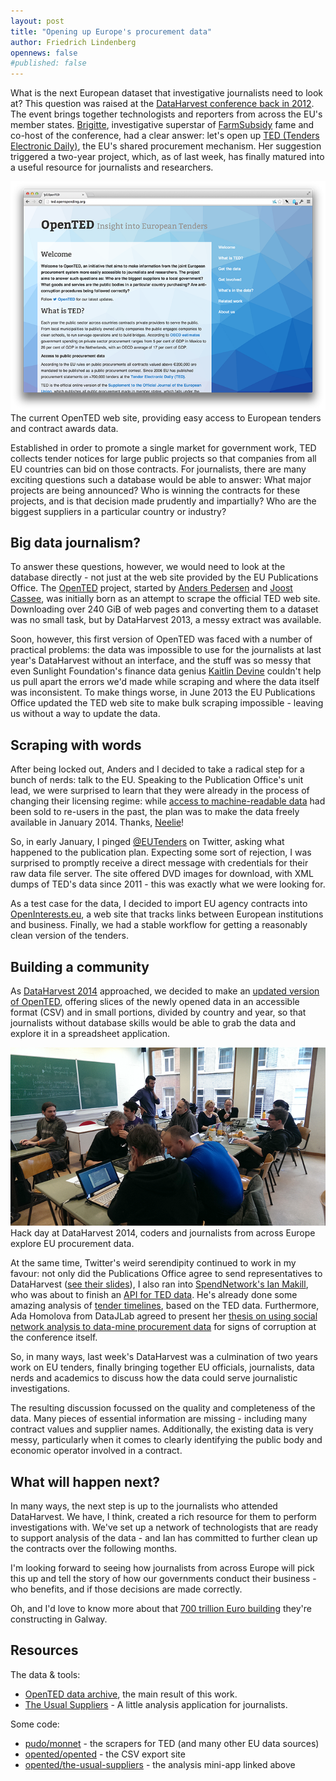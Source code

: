 ```yaml
---
layout: post
title: "Opening up Europe's procurement data"
author: Friedrich Lindenberg
opennews: false
#published: false
---
```


What is the next European dataset that investigative journalists need to look at? This question was raised at the [DataHarvest conference back in 2012](http://www.journalismfund.eu/dhc2012). The event brings together technologists and reporters from across the EU's member states. [Brigitte](http://alfter.dk/), investigative superstar of [FarmSubsidy](http://farmsubsidy.openspending.org/) fame and co-host of the conference, had a clear answer: let's open up [TED (Tenders Electronic Daily)](http://ted.europa.eu/), the EU's shared procurement mechanism. Her suggestion triggered a two-year project, which, as of last week, has finally matured into a useful resource for journalists and researchers.

<div class="captioned">
    <a href="http://ted.openspending.org"><img src="/img/opented.png" class="img-responsive" alt="OpenTED"></a>
    <div class="caption">
        The current OpenTED web site, providing easy access to European 
        tenders and contract awards data.
    </div>
</div>

Established in order to promote a single market for government work, TED collects tender notices for large public projects so that companies from all EU countries can bid on those contracts. For journalists, there are many exciting questions such a database would be able to answer: What major projects are being announced? Who is winning the contracts for these projects, and is that decision made prudently and impartially? Who are the biggest suppliers in a particular country or industry?

## Big data journalism?

To answer these questions, however, we would need to look at the database directly - not just at the web site provided by the EU Publications Office. The [OpenTED](http://opented.org) project, started by [Anders Pedersen](https://twitter.com/anpe) and [Joost Cassee](http://joost.cassee.net/), was initially born as an attempt to scrape the official TED web site. Downloading over 240 GiB of web pages and converting them to a dataset was no small task, but by DataHarvest 2013, a messy extract was available.

Soon, however, this first version of OpenTED was faced with a number of practical problems: the data was impossible to use for the journalists at last year's DataHarvest without an interface, and the stuff was so messy that even Sunlight Foundation's finance data genius [Kaitlin Devine](https://twitter.com/kaitlinbdevine) couldn't help us pull apart the errors we'd made while scraping and where the data itself was inconsistent. To make things worse, in June 2013 the EU Publications Office updated the TED web site to make bulk scraping impossible - leaving us without a way to update the data.

## Scraping with words

After being locked out, Anders and I decided to take a radical step for a bunch of nerds: talk to the EU. Speaking to the Publication Office's unit lead, we were surprised to learn that they were already in the process of changing their licensing regime: while [access to machine-readable data](http://ted.europa.eu/TED/misc/legalNotice.do#copyright_notice) had been sold to re-users in the past, the plan was to make the data freely available in January 2014. Thanks, [Neelie](https://twitter.com/NeelieKroesEU)!

So, in early January, I pinged [@EUTenders](https://twitter.com/EUTenders) on Twitter, asking what happened to the publication plan. Expecting some sort of rejection, I was surprised to promptly receive a direct message with credentials for their raw data file server. The site offered DVD images for download, with XML dumps of TED's data since 2011 - this was exactly what we were looking for.

As a test case for the data, I decided to import EU agency contracts into [OpenInterests.eu](http://openinterests.eu), a web site that tracks links between European institutions and business. Finally, we had a stable workflow for getting a reasonably clean version of the tenders.

## Building a community

As [DataHarvest 2014](http://www.journalismfund.eu/dhplus) approached, we decided to make an [updated version of OpenTED](http://ted.openspending.org), offering slices of the newly opened data in an accessible format (CSV) and in small portions, divided by country and year, so that journalists without database skills would be able to grab the data and explore it in a spreadsheet application.

<div class="captioned">
    <img src="/img/dhplus.png" class="img-responsive" alt="DataHarvest 2014">
    <div class="caption">
        Hack day at DataHarvest 2014, coders and journalists from across Europe explore EU procurement data.
    </div>
</div>

At the same time, Twitter's weird serendipity continued to work in my favour: not only did the Publications Office agree to send representatives to DataHarvest ([see their slides](https://speakerdeck.com/pudo/tenders-electronic-daily-from-dataharvest)), I also ran into [SpendNetwork's Ian Makill](https://spendnetwork.com//), who was about to finish an [API for TED data](http://spendnetwork.posthaven.com/tenders-electronic-daily-our-api). He's already done some amazing analysis of [tender timelines](http://tt.spendnetwork.com/), based on the TED data. Furthermore, Ada Homolova from DataJLab agreed to present her [thesis on using social network analysis to data-mine procurement data](http://ada.homolova.sk/2014/03/social-network-analysis-as-a-method-in-the-data-journalistic-toolkit-master-thesis/) for signs of corruption at the conference itself.

So, in many ways, last week's DataHarvest was a culmination of two years work on EU tenders, finally bringing together EU officials, journalists, data nerds and academics to discuss how the data could serve journalistic investigations.

The resulting discussion focussed on the quality and completeness of the data. Many pieces of essential information are missing - including many contract values and supplier names. Additionally, the existing data is very messy, particularly when it comes to clearly identifying the public body and economic operator involved in a contract.

## What will happen next?

In many ways, the next step is up to the journalists who attended DataHarvest. We have, I think, created a rich resource for them to perform investigations with. We've set up a network of technologists that are ready to support analysis of the data - and Ian has committed to further clean up the contracts over the following months.

I'm looking forward to seeing how journalists from across Europe will pick this up and tell the story of how our governments conduct their business - who benefits, and if those decisions are made correctly.

Oh, and I'd love to know more about that [700 trillion Euro building](http://ted.europa.eu/udl?uri=TED:NOTICE:271715-2013:TEXT:EN:HTML) they're constructing in Galway.

## Resources

The data & tools:

* [OpenTED data archive](http://ted.openspending.org/), the main result of this work.
* [The Usual Suppliers](http://usual-suppliers.pudo.org/) - A little analysis application for journalists.

Some code: 

* [pudo/monnet](https://github.com/pudo/monnet) - the scrapers for TED (and many other EU data sources)
* [opented/opented](https://github.com/opented/opented) - the CSV export site
* [opented/the-usual-suppliers](https://github.com/opented/the-usual-suppliers) - the analysis mini-app linked above
